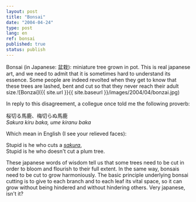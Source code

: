```yaml
---
layout: post
title: "Bonsai"
date: "2004-04-24"
type: post
lang: en
ref: bonsai
published: true
status: publish
---
```




Bonsai (in Japanese: 盆栽): miniature tree grown in pot. This is real japanese art, and we need to admit that it is sometimes hard to understand its essence. Some people are indeed revolted when they get to know that these trees are lashed, bent and cut so that they never reach their adult size.![Bonzai]({{ site.url }}{{ site.baseurl }}/images/2004/04/bonzai.jpg)

In reply to this disagreement, a collegue once told me the following proverb:

桜切る馬鹿、梅切らぬ馬鹿  
_Sakura kiru baka, ume kiranu baka_

Which mean in English (I see your relieved faces):

Stupid is he who cuts a _[sakura](http://www.japonophile.com/article_sakura_en.html)_,  
Stupid is he who doesn't cut a plum tree.

These japanese words of wisdom tell us that some trees need to be cut in order to bloom and flourish to their full extent. In the same way, bonsais need to be cut to grow harmoniously. The basic principle underlying bonsai cutting is to give to each branch and to each leaf its vital space, so it can grow without being hindered and without hindering others. Very japanese, isn't it?



